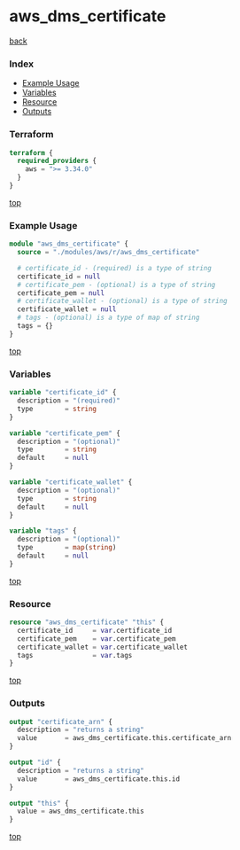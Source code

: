 # aws_dms_certificate

[back](../aws.md)

### Index

- [Example Usage](#example-usage)
- [Variables](#variables)
- [Resource](#resource)
- [Outputs](#outputs)

### Terraform

```terraform
terraform {
  required_providers {
    aws = ">= 3.34.0"
  }
}
```

[top](#index)

### Example Usage

```terraform
module "aws_dms_certificate" {
  source = "./modules/aws/r/aws_dms_certificate"

  # certificate_id - (required) is a type of string
  certificate_id = null
  # certificate_pem - (optional) is a type of string
  certificate_pem = null
  # certificate_wallet - (optional) is a type of string
  certificate_wallet = null
  # tags - (optional) is a type of map of string
  tags = {}
}
```

[top](#index)

### Variables

```terraform
variable "certificate_id" {
  description = "(required)"
  type        = string
}

variable "certificate_pem" {
  description = "(optional)"
  type        = string
  default     = null
}

variable "certificate_wallet" {
  description = "(optional)"
  type        = string
  default     = null
}

variable "tags" {
  description = "(optional)"
  type        = map(string)
  default     = null
}
```

[top](#index)

### Resource

```terraform
resource "aws_dms_certificate" "this" {
  certificate_id     = var.certificate_id
  certificate_pem    = var.certificate_pem
  certificate_wallet = var.certificate_wallet
  tags               = var.tags
}
```

[top](#index)

### Outputs

```terraform
output "certificate_arn" {
  description = "returns a string"
  value       = aws_dms_certificate.this.certificate_arn
}

output "id" {
  description = "returns a string"
  value       = aws_dms_certificate.this.id
}

output "this" {
  value = aws_dms_certificate.this
}
```

[top](#index)